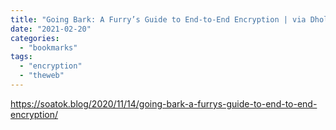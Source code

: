 ```yaml
---
title: "Going Bark: A Furry’s Guide to End-to-End Encryption | via Dhole Moments"
date: "2021-02-20"
categories: 
  - "bookmarks"
tags: 
  - "encryption"
  - "theweb"
---
```


https://soatok.blog/2020/11/14/going-bark-a-furrys-guide-to-end-to-end-encryption/
